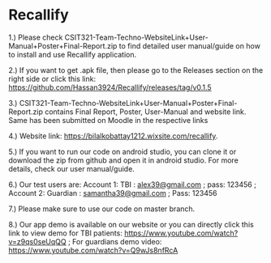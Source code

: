# Recallify
1.) Please check CSIT321-Team-Techno-WebsiteLink+User-Manual+Poster+Final-Report.zip to find detailed user manual/guide on how to install and use Recallify application.   

2.) If you want to get .apk file, then please go to the Releases section on the right side or click this link: https://github.com/Hassan3924/Recallify/releases/tag/v0.1.5 

3.) CSIT321-Team-Techno-WebsiteLink+User-Manual+Poster+Final-Report.zip contains Final Report, Poster, User-Manual and website link. Same has been submitted on Moodle in the respective links 

4.) Website link: https://bilalkobattay1212.wixsite.com/recallify. 

5.) If you want to run our code on android studio, you can clone it or download the zip from github and open it in android studio. For more details, check our user manual/guide. 

6.) Our test users are: Account 1: TBI : alex39@gmail.com ; pass: 123456 ; Account 2: Guardian :  samantha39@gmail.com ; Pass: 123456   

7.) Please make sure to use our code on master branch. 

8.) Our app demo is available on our website or you can directly click this link to view demo for TBI patients: https://www.youtube.com/watch?v=z9qs0seUqQQ ; For guardians demo video: https://www.youtube.com/watch?v=Q9wJs8nfRcA
